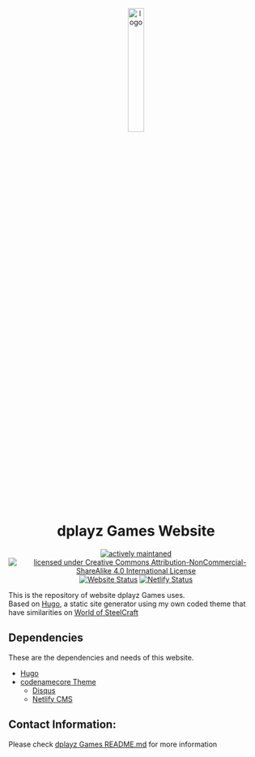 <p align="center" width="20px">
  <img src="https://user-images.githubusercontent.com/75030438/175222371-1600aef9-6e08-4762-867e-1022a391edcf.png" alt="logo" width="25%"/><br>  
  <h1 align="center">dplayz Games Website</h1>
  <p align="center">
  <a href="https://github.com/dplayz/dplayzgames06web/commits/main"><img src="https://img.shields.io/maintenance/yes/2023?style=plastic" alt="actively maintaned"></a>
  <a href="https://github.com/dplayz/dplayzgames06web/blob/main/LICENSE"><img src="https://i.creativecommons.org/l/by-nc-sa/4.0/88x31.png" alt="licensed under Creative Commons Attribution-NonCommercial-ShareAlike 4.0 International License"></a>
    <br>
    <a href="https://dplayzgames06.tk"><img src="https://img.shields.io/website?down_color=red&down_message=offline&label=dplayz%20Games%20Website&style=plastic&up_color=green&up_message=online&url=https%3A%2F%2Fdplayzgames06.tk" alt="Website Status"></a>
    <a href="https://app.netlify.com/sites/dplayzgames06web/deploys"><img src="https://api.netlify.com/api/v1/badges/b8237b33-2326-4ff8-99ab-fab08d508008/deploy-status" alt="Netlify Status"></a>
  </p>
</p>

This is the repository of website dplayz Games uses.  
Based on [Hugo](https://gohugo.io), a static site generator using my own coded theme that have similarities on [World of SteelCraft](https://github.com/worldofsteelcraft/woscweb)


## Dependencies
These are the dependencies and needs of this website.
- [Hugo](https://gohugo.io)
- [codenamecore Theme](https://github.com/dplayz/codenamecore)
  - [Disqus](https://disqus.com)
  - [Netlify CMS](https://netlifycms.org)

## Contact Information:
Please check [dplayz Games README.md](https://github.com/dplayz/dplayz) for more information
